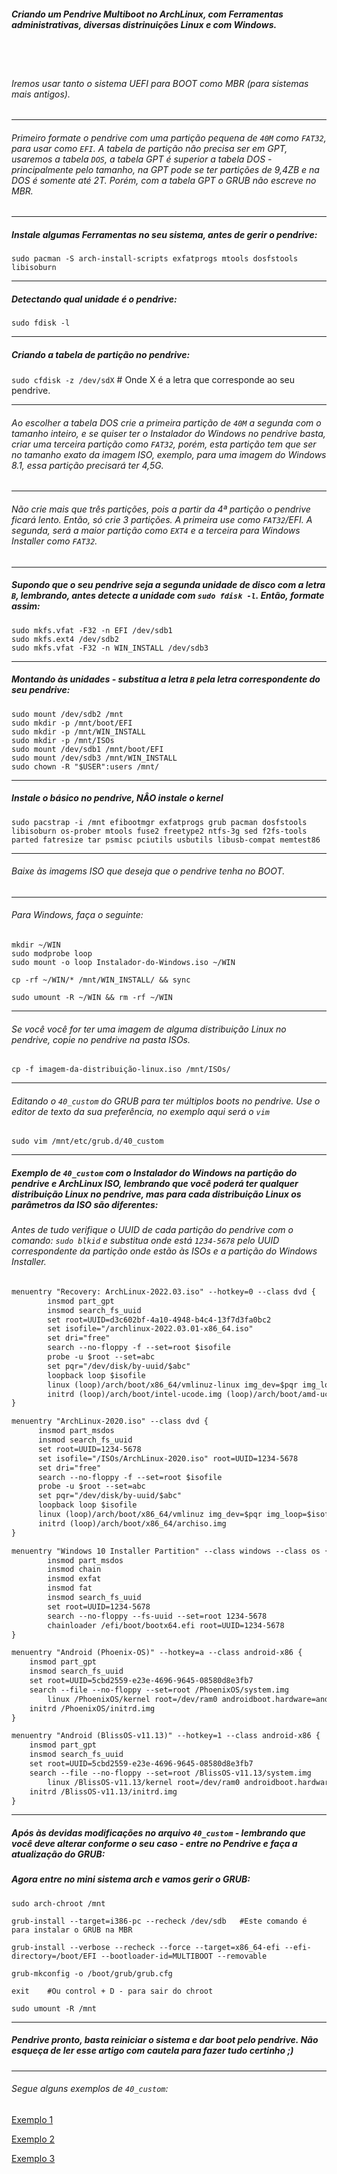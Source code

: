 ##### Criando um Pendrive Multiboot no ArchLinux, com Ferramentas administrativas, diversas distrinuições Linux e com Windows.
<br/>
<br/>

###### Iremos usar tanto o sistema UEFI para BOOT como MBR (para sistemas mais antigos).

----

###### Primeiro formate o pendrive com uma partição pequena de `40M` como `FAT32`, para usar como `EFI`. A tabela de partição não precisa ser em GPT, usaremos a tabela `DOS`, a tabela GPT é superior a tabela DOS - principalmente pelo tamanho, na GPT pode se ter partições de 9,4ZB e na DOS é somente até 2T. Porém, com a tabela GPT o GRUB não escreve no MBR.

----

##### Instale algumas Ferramentas no seu sistema, antes de gerir o pendrive:
`sudo pacman -S arch-install-scripts exfatprogs mtools dosfstools libisoburn`

----

##### Detectando qual unidade é o pendrive:
`sudo fdisk -l`

----

##### Criando a tabela de partição no pendrive:
`sudo cfdisk -z /dev/sdX` # Onde X é a letra que corresponde ao seu pendrive.

----

###### Ao escolher a tabela DOS crie a primeira partição de `40M` a segunda com o tamanho inteiro, e se quiser ter o Instalador do Windows no pendrive basta, criar uma terceira partição como `FAT32`, porém, esta partição tem que ser no tamanho exato da imagem ISO, exemplo, para uma imagem do Windows 8.1, essa partição precisará ter 4,5G.

----

###### Não crie mais que três partições, pois a partir da 4ª partição o pendrive ficará lento. Então, só crie 3 partições. A primeira use como `FAT32`/EFI. A segunda, será a maior partição como `EXT4` e a terceira para Windows Installer como `FAT32`.

----

##### Supondo que o seu pendrive seja a segunda unidade de disco com a letra `B`, lembrando, antes detecte a unidade com `sudo fdisk -l`. Então, formate assim:
```
sudo mkfs.vfat -F32 -n EFI /dev/sdb1
sudo mkfs.ext4 /dev/sdb2
sudo mkfs.vfat -F32 -n WIN_INSTALL /dev/sdb3
```

----

##### Montando às unidades - substitua a letra `B` pela letra correspondente do seu pendrive:
```
sudo mount /dev/sdb2 /mnt
sudo mkdir -p /mnt/boot/EFI
sudo mkdir -p /mnt/WIN_INSTALL
sudo mkdir -p /mnt/ISOs
sudo mount /dev/sdb1 /mnt/boot/EFI
sudo mount /dev/sdb3 /mnt/WIN_INSTALL
sudo chown -R "$USER":users /mnt/
```

----

##### Instale o básico no pendrive, NÂO instale o kernel
`sudo pacstrap -i /mnt efibootmgr exfatprogs grub pacman dosfstools libisoburn os-prober mtools fuse2 freetype2 ntfs-3g sed f2fs-tools parted fatresize tar psmisc pciutils usbutils libusb-compat memtest86`

----

###### Baixe às imagems ISO que deseja que o pendrive tenha no BOOT.

----

###### Para Windows, faça o seguinte:
```
mkdir ~/WIN
sudo modprobe loop
sudo mount -o loop Instalador-do-Windows.iso ~/WIN

cp -rf ~/WIN/* /mnt/WIN_INSTALL/ && sync

sudo umount -R ~/WIN && rm -rf ~/WIN
```

----

###### Se você você for ter uma imagem de alguma distribuição Linux no pendrive, copie no pendrive na pasta ISOs.
`cp -f imagem-da-distribuição-linux.iso /mnt/ISOs/`

----

###### Editando o `40_custom` do GRUB para ter múltiplos boots no pendrive. Use o editor de texto da sua preferência, no exemplo aqui será o `vim`

`sudo vim /mnt/etc/grub.d/40_custom`

----

##### Exemplo de `40_custom` com o Instalador do Windows na partição do pendrive e ArchLinux ISO, lembrando que você poderá ter qualquer distribuição Linux no pendrive, mas para cada distribuição Linux os parâmetros da ISO são diferentes:

###### Antes de tudo verifique o UUID de cada partição do pendrive com o comando: `sudo blkid` e substitua onde está `1234-5678` pelo UUID correspondente da partição onde estão às ISOs e a partição do Windows Installer.
```markdown
menuentry "Recovery: ArchLinux-2022.03.iso" --hotkey=0 --class dvd {
      	insmod part_gpt
      	insmod search_fs_uuid
      	set root=UUID=d3c602bf-4a10-4948-b4c4-13f7d3fa0bc2
      	set isofile="/archlinux-2022.03.01-x86_64.iso"
      	set dri="free"
      	search --no-floppy -f --set=root $isofile
      	probe -u $root --set=abc
      	set pqr="/dev/disk/by-uuid/$abc"
      	loopback loop $isofile
      	linux (loop)/arch/boot/x86_64/vmlinuz-linux img_dev=$pqr img_loop=$isofile driver=$dri
      	initrd (loop)/arch/boot/intel-ucode.img (loop)/arch/boot/amd-ucode.img (loop)/arch/boot/x86_64/initramfs-linux.img
}

menuentry "ArchLinux-2020.iso" --class dvd {
      insmod part_msdos
      insmod search_fs_uuid
      set root=UUID=1234-5678
      set isofile="/ISOs/ArchLinux-2020.iso" root=UUID=1234-5678
      set dri="free"
      search --no-floppy -f --set=root $isofile
      probe -u $root --set=abc
      set pqr="/dev/disk/by-uuid/$abc"
      loopback loop $isofile
      linux (loop)/arch/boot/x86_64/vmlinuz img_dev=$pqr img_loop=$isofile driver=$dri
      initrd (loop)/arch/boot/x86_64/archiso.img
}

menuentry "Windows 10 Installer Partition" --class windows --class os {
        insmod part_msdos
        insmod chain
        insmod exfat
        insmod fat
        insmod search_fs_uuid
        set root=UUID=1234-5678
        search --no-floppy --fs-uuid --set=root 1234-5678
        chainloader /efi/boot/bootx64.efi root=UUID=1234-5678
}

menuentry "Android (Phoenix-OS)" --hotkey=a --class android-x86 {
	insmod part_gpt
	insmod search_fs_uuid
	set root=UUID=5cbd2559-e23e-4696-9645-08580d8e3fb7
	search --file --no-floppy --set=root /PhoenixOS/system.img
        linux /PhoenixOS/kernel root=/dev/ram0 androidboot.hardware=android_x86_64 androidboot.selinux=permissive quiet SRC=/PhoenixOS Data=/data vga=788
	initrd /PhoenixOS/initrd.img
}

menuentry "Android (BlissOS-v11.13)" --hotkey=1 --class android-x86 {
	insmod part_gpt
	insmod search_fs_uuid
	set root=UUID=5cbd2559-e23e-4696-9645-08580d8e3fb7
	search --file --no-floppy --set=root /BlissOS-v11.13/system.img
        linux /BlissOS-v11.13/kernel root=/dev/ram0 androidboot.hardware=android_x86_64 androidboot.selinux=permissive quiet SRC=/BlissOS-v11.13 Data=/data vga=788
	initrd /BlissOS-v11.13/initrd.img
}
```

----

##### Após às devidas modificações no arquivo `40_custom` - lembrando que você deve alterar conforme o seu caso - entre no Pendrive e faça a atualização do GRUB:
##### Agora entre no mini sistema arch e vamos gerir o GRUB:
```
sudo arch-chroot /mnt

grub-install --target=i386-pc --recheck /dev/sdb   #Este comando é para instalar o GRUB na MBR

grub-install --verbose --recheck --force --target=x86_64-efi --efi-directory=/boot/EFI --bootloader-id=MULTIBOOT --removable

grub-mkconfig -o /boot/grub/grub.cfg

exit    #Ou control + D - para sair do chroot

sudo umount -R /mnt
```

----

##### Pendrive pronto, basta reiniciar o sistema e dar boot pelo pendrive. Não esqueça de ler esse artigo com cautela para fazer tudo certinho ;)

----

###### Segue alguns exemplos de `40_custom`:
[Exemplo 1](https://github.com/felipefacundes/MultiBoot/blob/main/40_custom)

[Exemplo 2](https://github.com/felipefacundes/MultiBoot/blob/main/exemplos/40_custom.exemplo.2)

[Exemplo 3](https://github.com/felipefacundes/MultiBoot/blob/main/exemplos/40_custom.exemplo.3.diversos)
